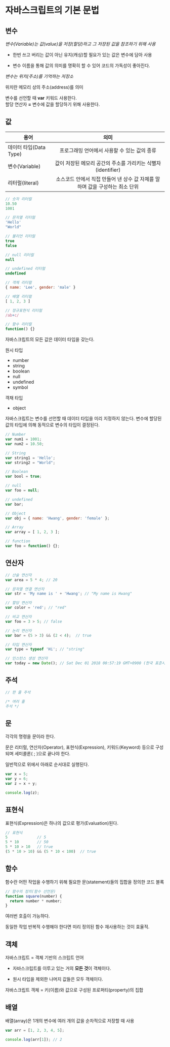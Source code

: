 # 자바스크립트의 기본 문법

## 변수

*변수(Variable)는 값(value)을 저장(할당)하고 그 저장된 값을 참조하기 위해 사용*

+ 한번 쓰고 버리는 값이 아닌 유지(캐싱)할 필요가 있는 값은 변수에 담아 사용

+ 변수 이름을 통해 값의 의미를 명확히 할 수 있어 코드의 가독성이 좋아진다.

*변수는 위치(주소)를 기억하는 저장소*

위치란 메모리 상의 주소(address)를 의미

변수를 선언할 때 **var** 키워드 사용한다.    
할당 연산자 **=** 변수에 값을 할당하기 위해 사용한다.

## 값
| 용어 | 의미 |
|---|:---:|
| 데이터 타입(Data Type) | 프로그래밍 언어에서 사용할 수 있는 값의 종류
| 변수(Variable) | 값이 저장된 메모리 공간의 주소를 가리키는 식별자(identifier)
| 리터럴(literal) | 소스코드 안에서 직접 만들어 낸 상수 값 자체를 말하며 값을 구성하는 최소 단위

``` js
// 숫자 리터럴
10.50
1001

// 문자열 리터럴
'Hello'
"World"

// 불리언 리터럴
true
false

// null 리터럴
null

// undefined 리터럴
undefined

// 객체 리터럴
{ name: 'Lee', gender: 'male' }

// 배열 리터럴
[ 1, 2, 3 ]

// 정규표현식 리터럴
/ab+c/

// 함수 리터럴
function() {}
```

자바스크립트의 모든 값은 데이터 타입을 갖는다.

원시 타입
+ number
+ string
+ boolean
+ null
+ undefined
+ symbol

객채 타입
+ object

자바스크립트는 변수를 선언할 때 데이터 타입을 미리 지정하지 않는다. 변수에 할당된 값의 타입에 의해 동적으로 변수의 타입이 결정된다.

``` js
// Number
var num1 = 1001;
var num2 = 10.50;

// String
var string1 = 'Hello';
var string2 = "World";

// Boolean
var bool = true;

// null
var foo = null;

// undefined
var bar;

// Object
var obj = { name: 'Hwang', gender: 'female' };

// Array
var array = [ 1, 2, 3 ];

// function
var foo = function() {};
```

## 연산자

``` js
// 산술 연산자
var area = 5 * 4; // 20

// 문자열 연결 연산자
var str = 'My name is ' + 'Hwang'; // "My name is Hwang"

// 할당 연산자
var color = 'red'; // "red"

// 비교 연산자
var foo = 3 > 5; // false

// 논리 연산자
var bar = (5 > 3) && (2 < 4);  // true

// 타입 연산자
var type = typeof 'Hi'; // "string"

// 인스턴스 생성 연산자
var today = new Date(); // Sat Dec 01 2018 00:57:19 GMT+0900 (한국 표준시)
```

## 주석
```js
// 한 줄 주석

/* 여러 줄
주석 */
```

## 문

각각의 명령을 문이라 한다.

문은 리터럴, 연산자(Operator), 표현식(Expression), 키워드(Keyword) 등으로 구성되며 세미콜론( ; )으로 끝나야 한다.

일반적으로 위에서 아래로 순서대로 실행된다.

```js
var x = 5;
var y = 6;
var z = x + y;

console.log(z);
```

## 표현식

표현식(Expression)은 하나의 값으로 평가(Evaluation)된다.

```js
// 표현식
5             // 5
5 * 10        // 50
5 * 10 > 10   // true
(5 * 10 > 10) && (5 * 10 < 100)  // true
```
## 함수

함수란 어떤 작업을 수행하기 위해 필요한 문(statement)들의 집합을 정의한 코드 블록

```js
// 함수의 정의(함수 선언문)
function square(number) {
  return number * number;
}
```

여러번 호출이 가능하다.

동일한 작업 반복적 수행해야 한다면 미리 정의된 함수 재사용하는 것이 효율적.

## 객체

자바스크립트 = 객체 기반의 스크립트 언어

+ 자바스크립트를 이루고 있는 거의 **모든 것**이 객체이다.

+ 원시 타입을 제외한 나머지 값들은 모두 객체이다.

자바스크립트 객체 = 키(이름)와 값으로 구성된 프로퍼티(property)의 집합

## 배열

배열(array)은 1개의 변수에 여러 개의 값을 순차적으로 저장할 때 사용

```js
var arr = [1, 2, 3, 4, 5];

console.log(arr[1]); // 2
```
